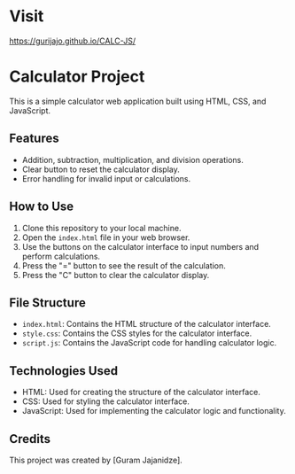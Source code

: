 # Visit
https://gurijajo.github.io/CALC-JS/

# Calculator Project

This is a simple calculator web application built using HTML, CSS, and JavaScript.

## Features

- Addition, subtraction, multiplication, and division operations.
- Clear button to reset the calculator display.
- Error handling for invalid input or calculations.

## How to Use

1. Clone this repository to your local machine.
2. Open the `index.html` file in your web browser.
3. Use the buttons on the calculator interface to input numbers and perform calculations.
4. Press the "=" button to see the result of the calculation.
5. Press the "C" button to clear the calculator display.

## File Structure

- `index.html`: Contains the HTML structure of the calculator interface.
- `style.css`: Contains the CSS styles for the calculator interface.
- `script.js`: Contains the JavaScript code for handling calculator logic.

## Technologies Used

- HTML: Used for creating the structure of the calculator interface.
- CSS: Used for styling the calculator interface.
- JavaScript: Used for implementing the calculator logic and functionality.

## Credits

This project was created by [Guram Jajanidze]. 


